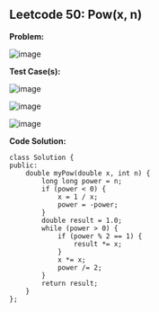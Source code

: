 ## **Leetcode 50: Pow(x, n)**

**Problem:**

![image](https://github.com/user-attachments/assets/c786a331-fe05-4679-be2c-0e3acea236e2)




**Test Case(s):**


![image](https://github.com/user-attachments/assets/9a565a4b-d3ea-4387-be72-fea9f142bc84)


![image](https://github.com/user-attachments/assets/990fd40a-0d71-4798-ab99-674771d95ee5)


![image](https://github.com/user-attachments/assets/e1ae37f3-a72e-4ff0-9fa8-b3b266b84586)


**Code Solution:**

```
class Solution {
public:
    double myPow(double x, int n) {
        long long power = n;
        if (power < 0) {
            x = 1 / x;
            power = -power;
        }
        double result = 1.0;
        while (power > 0) {
            if (power % 2 == 1) {
                result *= x;
            }
            x *= x;
            power /= 2;
        }
        return result;
    }
};


```
